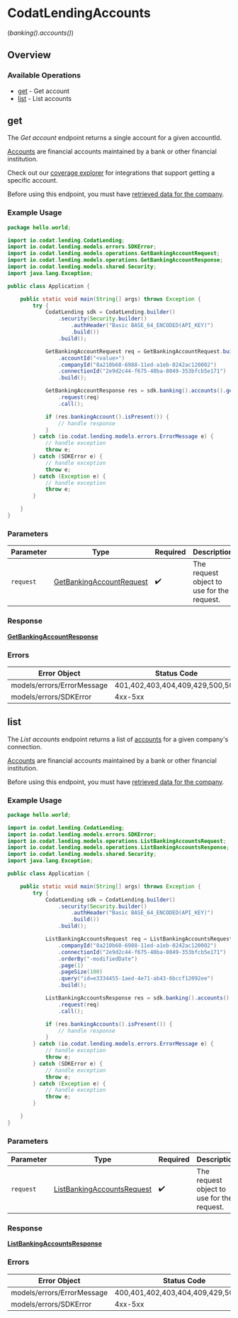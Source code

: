 # CodatLendingAccounts
(*banking().accounts()*)

## Overview

### Available Operations

* [get](#get) - Get account
* [list](#list) - List accounts

## get

The *Get account* endpoint returns a single account for a given accountId.

[Accounts](https://docs.codat.io/lending-api#/schemas/Account) are financial accounts maintained by a bank or other financial institution.

Check out our [coverage explorer](https://knowledge.codat.io/supported-features/banking?view=tab-by-data-type&dataType=banking-accounts) for integrations that support getting a specific account.

Before using this endpoint, you must have [retrieved data for the company](https://docs.codat.io/lending-api#/operations/refresh-company-data).


### Example Usage

```java
package hello.world;

import io.codat.lending.CodatLending;
import io.codat.lending.models.errors.SDKError;
import io.codat.lending.models.operations.GetBankingAccountRequest;
import io.codat.lending.models.operations.GetBankingAccountResponse;
import io.codat.lending.models.shared.Security;
import java.lang.Exception;

public class Application {

    public static void main(String[] args) throws Exception {
        try {
            CodatLending sdk = CodatLending.builder()
                .security(Security.builder()
                    .authHeader("Basic BASE_64_ENCODED(API_KEY)")
                    .build())
                .build();

            GetBankingAccountRequest req = GetBankingAccountRequest.builder()
                .accountId("<value>")
                .companyId("8a210b68-6988-11ed-a1eb-0242ac120002")
                .connectionId("2e9d2c44-f675-40ba-8049-353bfcb5e171")
                .build();

            GetBankingAccountResponse res = sdk.banking().accounts().get()
                .request(req)
                .call();

            if (res.bankingAccount().isPresent()) {
                // handle response
            }
        } catch (io.codat.lending.models.errors.ErrorMessage e) {
            // handle exception
            throw e;
        } catch (SDKError e) {
            // handle exception
            throw e;
        } catch (Exception e) {
            // handle exception
            throw e;
        }

    }
}
```

### Parameters

| Parameter                                                                       | Type                                                                            | Required                                                                        | Description                                                                     |
| ------------------------------------------------------------------------------- | ------------------------------------------------------------------------------- | ------------------------------------------------------------------------------- | ------------------------------------------------------------------------------- |
| `request`                                                                       | [GetBankingAccountRequest](../../models/operations/GetBankingAccountRequest.md) | :heavy_check_mark:                                                              | The request object to use for the request.                                      |

### Response

**[GetBankingAccountResponse](../../models/operations/GetBankingAccountResponse.md)**

### Errors

| Error Object                    | Status Code                     | Content Type                    |
| ------------------------------- | ------------------------------- | ------------------------------- |
| models/errors/ErrorMessage      | 401,402,403,404,409,429,500,503 | application/json                |
| models/errors/SDKError          | 4xx-5xx                         | \*\/*                           |


## list

The *List accounts* endpoint returns a list of [accounts](https://docs.codat.io/lending-api#/schemas/Account) for a given company's connection.

[Accounts](https://docs.codat.io/lending-api#/schemas/Account) are financial accounts maintained by a bank or other financial institution.

Before using this endpoint, you must have [retrieved data for the company](https://docs.codat.io/lending-api#/operations/refresh-company-data).
    

### Example Usage

```java
package hello.world;

import io.codat.lending.CodatLending;
import io.codat.lending.models.errors.SDKError;
import io.codat.lending.models.operations.ListBankingAccountsRequest;
import io.codat.lending.models.operations.ListBankingAccountsResponse;
import io.codat.lending.models.shared.Security;
import java.lang.Exception;

public class Application {

    public static void main(String[] args) throws Exception {
        try {
            CodatLending sdk = CodatLending.builder()
                .security(Security.builder()
                    .authHeader("Basic BASE_64_ENCODED(API_KEY)")
                    .build())
                .build();

            ListBankingAccountsRequest req = ListBankingAccountsRequest.builder()
                .companyId("8a210b68-6988-11ed-a1eb-0242ac120002")
                .connectionId("2e9d2c44-f675-40ba-8049-353bfcb5e171")
                .orderBy("-modifiedDate")
                .page(1)
                .pageSize(100)
                .query("id=e3334455-1aed-4e71-ab43-6bccf12092ee")
                .build();

            ListBankingAccountsResponse res = sdk.banking().accounts().list()
                .request(req)
                .call();

            if (res.bankingAccounts().isPresent()) {
                // handle response
            }
        } catch (io.codat.lending.models.errors.ErrorMessage e) {
            // handle exception
            throw e;
        } catch (SDKError e) {
            // handle exception
            throw e;
        } catch (Exception e) {
            // handle exception
            throw e;
        }

    }
}
```

### Parameters

| Parameter                                                                           | Type                                                                                | Required                                                                            | Description                                                                         |
| ----------------------------------------------------------------------------------- | ----------------------------------------------------------------------------------- | ----------------------------------------------------------------------------------- | ----------------------------------------------------------------------------------- |
| `request`                                                                           | [ListBankingAccountsRequest](../../models/operations/ListBankingAccountsRequest.md) | :heavy_check_mark:                                                                  | The request object to use for the request.                                          |

### Response

**[ListBankingAccountsResponse](../../models/operations/ListBankingAccountsResponse.md)**

### Errors

| Error Object                        | Status Code                         | Content Type                        |
| ----------------------------------- | ----------------------------------- | ----------------------------------- |
| models/errors/ErrorMessage          | 400,401,402,403,404,409,429,500,503 | application/json                    |
| models/errors/SDKError              | 4xx-5xx                             | \*\/*                               |
